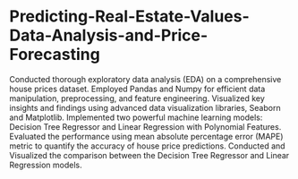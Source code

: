 # Predicting-Real-Estate-Values-Data-Analysis-and-Price-Forecasting

Conducted thorough exploratory data analysis (EDA) on a comprehensive house prices dataset.
Employed Pandas and Numpy for efficient data manipulation, preprocessing, and feature engineering.
Visualized key insights and findings using advanced data visualization libraries, Seaborn and Matplotlib.
Implemented two powerful machine learning models: Decision Tree Regressor and Linear Regression with Polynomial Features.
Evaluated the performance using mean absolute percentage error (MAPE) metric to quantify the accuracy of house price predictions.
Conducted and Visualized the comparison between the Decision Tree Regressor and Linear Regression models.
